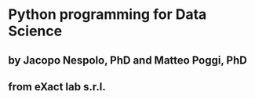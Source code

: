 # Python programming for Data Science

## by Jacopo Nespolo, PhD and Matteo Poggi, PhD
## from eXact lab s.r.l.
